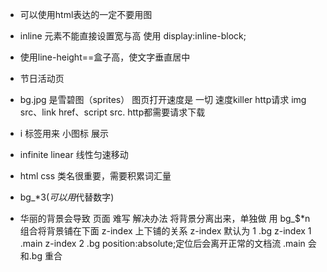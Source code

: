 - 可以使用html表达的一定不要用图

- inline 元素不能直接设置宽与高
  使用 display:inline-block;

- 使用line-height==盒子高，使文字垂直居中

- 节日活动页
- bg.jpg 是雪碧图（sprites）
  图页打开速度是 一切
  速度killer http请求
  img src、link href、script src. http都需要请求下载

- i 标签用来 小图标 展示

- infinite linear 线性匀速移动

- html css 类名很重要，需要积累词汇量

- bg_$*3 (可以用$代替数字)

- 华丽的背景会导致 页面 难写
  解决办法
  将背景分离出来，单独做
  用 bg_$*n 组合将背景铺在下面
  z-index 上下铺的关系
  z-index 默认为 1
  .bg z-index 1
  .main z-index 2
  .bg position:absolute;定位后会离开正常的文档流
  .main 会和.bg 重合